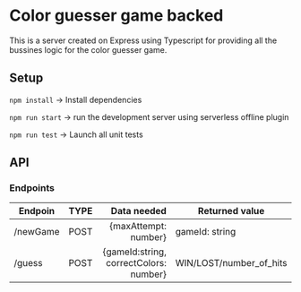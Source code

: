 # Color guesser game backed

This is a server created on Express using Typescript for providing all the bussines logic for the color guesser game.

## Setup

`npm install` -> Install dependencies

`npm run start` -> run the development server using serverless offline plugin

`npm run test` -> Launch all unit tests

## API

### Endpoints

| Endpoin  | TYPE |                            Data needed | Returned value          |
| -------- | :--: | -------------------------------------: | ----------------------- |
| /newGame | POST |                   {maxAttempt: number} | gameId: string          |
| /guess   | POST | {gameId:string, correctColors: number} | WIN/LOST/number_of_hits |
